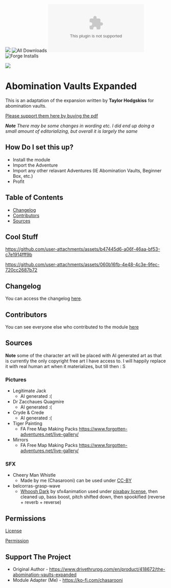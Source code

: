 ![](https://img.shields.io/badge/Foundry-v12-informational)
![All Downloads](https://img.shields.io/github/downloads/ChasarooniZ/abomination-vaults-expanded/total?color=5e0000&label=All%20Downloads)
![Latest Release Download Count](https://img.shields.io/github/downloads/ChasarooniZ/abomination-vaults-expanded/latest/module.zip)
![Forge Installs](https://img.shields.io/badge/dynamic/json?label=Forge%20Installs&query=package.installs&suffix=%25&url=https%3A%2F%2Fforge-vtt.com%2Fapi%2Fbazaar%2Fpackage%2Fpf2e-abomination-vaults-expanded&colorB=4aa94a)

[![](https://img.shields.io/badge/ko--fi-donate-%23FF5E5B?style=flat-square&logo=ko-fi&logoColor=white)](https://ko-fi.com/chasarooni)

# Abomination Vaults Expanded

This is an adaptation of the expansion written by **Taylor Hodgskiss** for abomination vaults.

[Please support them here by buying the pdf](https://www.drivethrurpg.com/en/product/418672/the-abomination-vaults-expanded)

***Note** There may be some changes in wording etc. I did end up doing a small amount of editorializing, but overall it is largely the same*

## How Do I set this up?
- Install the module
- Import the Adventure
- Import any other relavant Adventures (IE Abomination Vaults, Beginner Box, etc.)
- Profit


## Table of Contents
- [Changelog](#changelog)
- [Contributors](#contributors)
- [Sources](#Sources)




## Cool Stuff

https://github.com/user-attachments/assets/b47445d6-a06f-46aa-bf53-c7e1914fff9b



https://github.com/user-attachments/assets/060b16fb-4e48-4c3e-9fec-720cc2687b72



## Changelog
You can access the changelog [here](/CHANGELOG.md).
## Contributors
You can see everyone else who contributed to the module [here](CONTRIBUTORS.md)

## Sources
**Note** some of the character art will be placed with AI generated art as that is currently the only copyright free art I have access to. I will happily replace it with real human art when it materializes, but till then : S
### Pictures
- Legitimate Jack
  - AI generated :(
- Dr Zacchaues Quagmire
  - AI generated :(
- Cryde & Crede
  - AI generated :(
- Tiger Painting
  - FA Free Map Making Packs https://www.forgotten-adventures.net/live-gallery/
- Mirrors
  - FA Free Map Making Packs https://www.forgotten-adventures.net/live-gallery/
 
### SFX
- Cheery Man Whistle
  - Made by me (Chasarooni) can be used under [CC-BY](https://creativecommons.org/licenses/by/4.0/)
- belcorras-grasp-wave
  - [Whoosh Dark](https://pixabay.com/sound-effects/whoosh-dark-45461/) by sfx4animation used under [pixabay license](https://pixabay.com/service/license-summary/), then cleaned up, bass boost, pitch shifted down, then spookified (reverse + reverb + reverse)
## Permissions
[License](LICENSE)

[Permission](ave%20proof.jpg)

## Support The Project
- Original Author - https://www.drivethrurpg.com/en/product/418672/the-abomination-vaults-expanded
- Module Adapter (Me) - https://ko-fi.com/chasarooni
